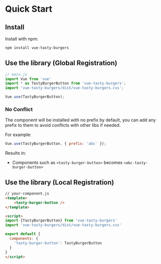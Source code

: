 # Quick Start

## Install

Install with npm:

```bash
npm install vue-tasty-burgers
```

## Use the library (Global Registration)

```javascript
// main.js
import Vue from 'vue'
import * as TastyBurgerButton from 'vue-tasty-burgers';
import 'vue-tasty-burgers/dist/vue-tasty-burgers.css';

Vue.use(TastyBurgerButton);
```

### No Conflict

The component will be installed with no prefix by default, you can add any prefix 
to them to avoid conflicts with other libs if needed.

For example:

```javascript
Vue.use(TastyBurgerButton, { prefix: 'abc' });
```

Results in:

* Components such as `<tasty-burger-button>` becomes `<abc-tasty-burger-button>`

## Use the library (Local Registration)
  
```html
// your-component.js
<template>
    <tasty-burger-button />
</template>

<script>
import {TastyBurgerButton} from 'vue-tasty-burgers'
import 'vue-tasty-burgers/dist/vue-tasty-burgers.css'

export default {
  components: {
    'tasty-burger-button': TastyBurgerButton
  }
}
</script>
```
